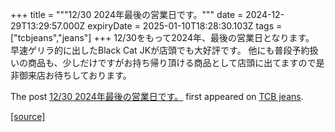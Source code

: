 +++
title = """12/30 2024年最後の営業日です。"""
date = 2024-12-29T13:29:57.000Z
expiryDate = 2025-01-10T18:28:30.103Z
tags = ["tcbjeans","jeans"]
+++
12/30をもって2024年、最後の営業日となります。 早速ゲリラ的に出したBlack Cat JKが店頭でも大好評です。 他にも普段予約扱いの商品も、少しだけですがお持ち帰り頂ける商品として店頭に出てますので是非御来店お待ちしております。

The post [12/30 2024年最後の営業日です。](http://tcbjeans.com/2024/12/29/50564) first appeared on [TCB jeans](http://tcbjeans.com).

[[source]](http://tcbjeans.com/2024/12/29/50564)
